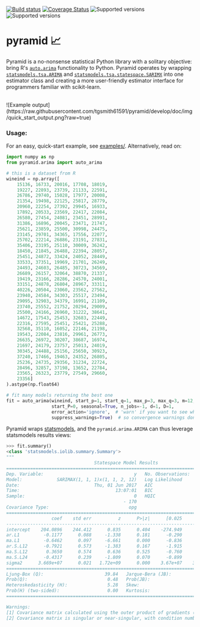 [![Build status](https://travis-ci.org/tgsmith61591/pyramid.svg?branch=master)](https://travis-ci.org/tgsmith61591/pyramid)
[![Coverage Status](https://coveralls.io/repos/github/tgsmith61591/pyramid/badge.svg?branch=master)](https://coveralls.io/github/tgsmith61591/pyramid?branch=master)
![Supported versions](https://img.shields.io/badge/python-2.7-blue.svg)
![Supported versions](https://img.shields.io/badge/python-3.5-blue.svg)

# pyramid :chart_with_upwards_trend:
Pyramid is a no-nonsense statistical Python library with a solitary objective: bring R's
[`auto.arima`](https://www.rdocumentation.org/packages/forecast/versions/7.3/topics/auto.arima)
functionality to Python. Pyramid operates by wrapping
[`statsmodels.tsa.ARIMA`](https://github.com/statsmodels/statsmodels/blob/master/statsmodels/tsa/arima_model.py) and
[`statsmodels.tsa.statespace.SARIMX`](https://github.com/statsmodels/statsmodels/blob/master/statsmodels/tsa/statespace/sarimax.py)
into one estimator class and creating a more user-friendly estimator interface for programmers familiar with scikit-learn.

<br/>
![Example output](https://raw.githubusercontent.com/tgsmith61591/pyramid/develop/doc/img/quick_start_output.png?raw=true)
<br/>


### Usage:

For an easy, quick-start example, see [examples/](doc/examples/quick_start_example.ipynb). Alternatively, read on:

```python
import numpy as np
from pyramid.arima import auto_arima

# this is a dataset from R
wineind = np.array([
    15136, 16733, 20016, 17708, 18019,
    19227, 22893, 23739, 21133, 22591,
    26786, 29740, 15028, 17977, 20008,
    21354, 19498, 22125, 25817, 28779,
    20960, 22254, 27392, 29945, 16933,
    17892, 20533, 23569, 22417, 22084,
    26580, 27454, 24081, 23451, 28991,
    31386, 16896, 20045, 23471, 21747,
    25621, 23859, 25500, 30998, 24475,
    23145, 29701, 34365, 17556, 22077,
    25702, 22214, 26886, 23191, 27831,
    35406, 23195, 25110, 30009, 36242,
    18450, 21845, 26488, 22394, 28057,
    25451, 24872, 33424, 24052, 28449,
    33533, 37351, 19969, 21701, 26249,
    24493, 24603, 26485, 30723, 34569,
    26689, 26157, 32064, 38870, 21337,
    19419, 23166, 28286, 24570, 24001,
    33151, 24878, 26804, 28967, 33311,
    40226, 20504, 23060, 23562, 27562,
    23940, 24584, 34303, 25517, 23494,
    29095, 32903, 34379, 16991, 21109,
    23740, 25552, 21752, 20294, 29009,
    25500, 24166, 26960, 31222, 38641,
    14672, 17543, 25453, 32683, 22449,
    22316, 27595, 25451, 25421, 25288,
    32568, 35110, 16052, 22146, 21198,
    19543, 22084, 23816, 29961, 26773,
    26635, 26972, 30207, 38687, 16974,
    21697, 24179, 23757, 25013, 24019,
    30345, 24488, 25156, 25650, 30923,
    37240, 17466, 19463, 24352, 26805,
    25236, 24735, 29356, 31234, 22724,
    28496, 32857, 37198, 13652, 22784,
    23565, 26323, 23779, 27549, 29660,
    23356]
).astype(np.float64)

# fit many models returning the best one
fit = auto_arima(wineind, start_p=1, start_q=1, max_p=3, max_q=3, m=12,
                 start_P=0, seasonal=True, n_jobs=-1, d=1, D=1,
                 error_action='ignore',  # 'warn' if you want to see when a model cannot be fit
                 suppress_warnings=True)  # so convergence warnings don't fill your screen up
```


Pyramid wraps [statsmodels](http://www.statsmodels.org/stable/index.html), and the `pyramid.arima.ARIMA` can thus
leverage statsmodels results views:


```python
>>> fit.summary()
<class 'statsmodels.iolib.summary.Summary'>
"""
                                 Statespace Model Results
==========================================================================================
Dep. Variable:                                  y   No. Observations:                  170
Model:             SARIMAX(1, 1, 1)x(1, 1, 2, 12)   Log Likelihood               -1576.165
Date:                            Thu, 01 Jun 2017   AIC                           3166.330
Time:                                    13:07:01   BIC                           3188.280
Sample:                                         0   HQIC                          3175.237
                                            - 170
Covariance Type:                              opg
==============================================================================
                 coef    std err          z      P>|z|      [0.025      0.975]
------------------------------------------------------------------------------
intercept    204.0896    244.412      0.835      0.404    -274.949     683.128
ar.L1         -0.1177      0.088     -1.338      0.181      -0.290       0.055
ma.L1         -0.6462      0.097     -6.661      0.000      -0.836      -0.456
ar.S.L12      -0.7921      0.573     -1.383      0.167      -1.915       0.331
ma.S.L12       0.3650      0.574      0.636      0.525      -0.760       1.489
ma.S.L24      -0.4317      0.239     -1.809      0.070      -0.899       0.036
sigma2      3.669e+07      0.021   1.72e+09      0.000    3.67e+07    3.67e+07
===================================================================================
Ljung-Box (Q):                       39.84   Jarque-Bera (JB):               982.04
Prob(Q):                              0.48   Prob(JB):                         0.00
Heteroskedasticity (H):               5.28   Skew:                            -1.72
Prob(H) (two-sided):                  0.00   Kurtosis:                        14.76
===================================================================================

Warnings:
[1] Covariance matrix calculated using the outer product of gradients (complex-step).
[2] Covariance matrix is singular or near-singular, with condition number 2.84e+24. Standard errors may be unstable.
```

